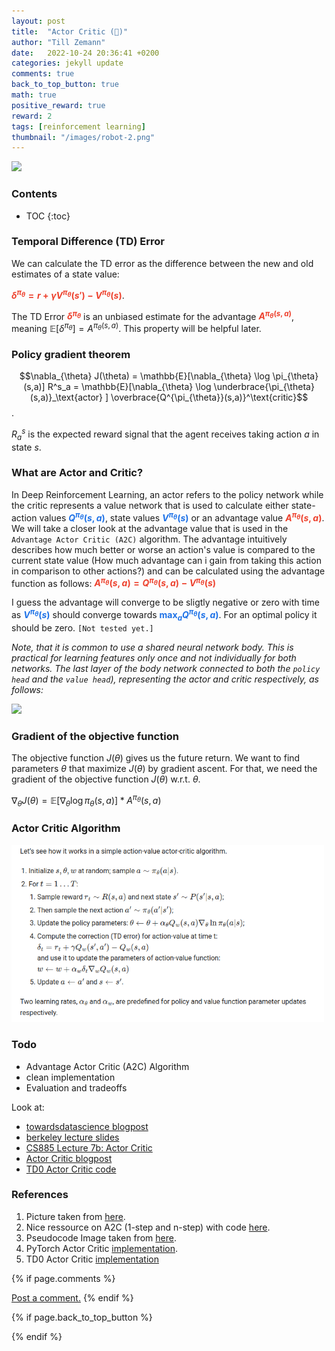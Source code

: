 ```yaml
---
layout: post
title:  "Actor Critic (👷)"
author: "Till Zemann"
date:   2022-10-24 20:36:41 +0200
categories: jekyll update
comments: true
back_to_top_button: true
math: true
positive_reward: true
reward: 2
tags: [reinforcement learning]
thumbnail: "/images/robot-2.png"
---
```


<div class="img-block" style="width: 300px;">
    <img src="/images/robot-2.png"/>
</div>


### Contents
* TOC
{:toc}

### Temporal Difference (TD) Error

We can calculate the TD error as the difference between the new and old estimates of a state value:

<strong style="color: #ED412D">$\delta^{\pi_{\theta}} = r + \gamma V^{\pi_{\theta}}(s') - V^{\pi_{\theta}}(s)$</strong>.

The TD Error <strong style="color: #ED412D">$\delta^{\pi_{\theta}}$</strong> is an unbiased estimate for the advantage <strong style="color: #ED412D">$A^{\pi_{\theta}(s,a)}$</strong>, meaning $\mathbb{E}[\delta^{\pi_{\theta}}] = A^{\pi_{\theta}(s,a)}$. This property will be helpful later.


### Policy gradient theorem

$$\nabla_{\theta} J(\theta) = \mathbb{E}[\nabla_{\theta} \log \pi_{\theta}(s,a)] R^s_a = \mathbb{E}[\nabla_{\theta} \log \underbrace{\pi_{\theta}(s,a)}_\text{actor} ] \overbrace{Q^{\pi_{\theta}}(s,a)}^\text{critic}$$.

$R^s_a$ is the expected reward signal that the agent receives taking action $a$ in state $s$.

### What are Actor and Critic?

In Deep Reinforcement Learning, an actor refers to the policy network while the critic represents a value network that is used to calculate either state-action values <strong style="color: #1E72E7">$Q^{\pi_{\theta}}(s,a)$</strong>, state values <strong style="color: #1E72E7">$V^{\pi_{\theta}}(s)$</strong> or an advantage value <strong style="color: #ED412D">$A^{\pi_{\theta}}(s,a)$</strong>. We will take a closer look at the advantage value that is used in the `Advantage Actor Critic (A2C)` algorithm. The advantage intuitively describes how much better or worse an action's value is compared to the current state value (How much advantage can i gain from taking this action in comparison to other actions?) and can be calculated using the advantage function as follows: <strong style="color: #ED412D">$A^{\pi_{\theta}}(s,a) = Q^{\pi_{\theta}}(s,a) - V^{\pi_{\theta}}(s)$</strong>

I guess the advantage will converge to be sligtly negative or zero with time as <strong style="color: #1E72E7">$V^{\pi_{\theta}}(s)$</strong> should converge towards <strong style="color: #1E72E7">$\max_a Q^{\pi_{\theta}}(s,a)$</strong>. For an optimal policy it should be zero. `[Not tested yet.]`


<em>Note, that it is common to use a shared neural network body. This is practical for learning features only once and not individually for both networks. The last layer of the body network connected to both the `policy head` and the `value head`), representing the actor and critic respectively, as follows:</em>

<div class="img-block" style="width: 500px;">
    <img src="https://www.datahubbs.com/wp-content/uploads/2018/08/two_headed_network.png"/>
</div>

### Gradient of the objective function

The objective function $J(\theta)$ gives us the future return. We want to find parameters $\theta$ that maximize $J(\theta)$ by gradient ascent. For that, we need the gradient of the objective function $J(\theta)$ w.r.t. $\theta$.

$\nabla_{\theta} J(\theta) = \mathbb{E}[\nabla_{\theta} \log \pi_{\theta}(s,a)] * A^{\pi_{\theta}}(s,a)$


### Actor Critic Algorithm

<div class="img-block" style="width: 500px;">
    <img src="/images/actionvalue-actor-critic-code.png"/>
</div>

### Todo
- Advantage Actor Critic (A2C) Algorithm
- clean implementation
- Evaluation and tradeoffs

Look at:
- [towardsdatascience blogpost](https://towardsdatascience.com/understanding-actor-critic-methods-931b97b6df3f)
- [berkeley lecture slides](http://rail.eecs.berkeley.edu/deeprlcourse-fa17/f17docs/lecture_5_actor_critic_pdf)
- [CS885 Lecture 7b: Actor Critic](https://www.youtube.com/watch?v=5Ke-d1Itk3k)
- [Actor Critic blogpost][actor-critic-blogpost]
- [TD0 Actor Critic code][actor-critic-TD0-code]

<!-- In-Text Citing -->
<!-- 
You can...
- use bullet points
1. use
2. ordered
3. lists


-- Math --
$\hat{s} = \frac{1}{n-1} \sum_{i=1}^{n} (x_i - \mu)^2$ 

-- Images --
<div class="img-block" style="width: 800px;">
    <img src="/images/lofi_art.png"/>
    <span><strong>Fig 1.1.</strong> Agent and Environment interactions</span>
</div>

-- Links --
[(k-fold) Cross-Validation](https://scikit-learn.org/stable/modules/cross_validation.html)

{% highlight python %}
@jit
def f(x)
    print("hi")
# does cool stuff
{% endhighlight %}

-- Highlights --
AAABC `ASDF` __some bold text__

-- Colors --
The <strong style="color: #1E72E7">joint distribution</strong> of $X$ and $Y$ is written as $P(X, Y)$.
The <strong style="color: #ED412D">marginal distribution</strong> on the other hand can be written out as a table.
-->


<!-- Ressources -->
[myreference-1]: https://www.youtube.com/watch?v=dQw4w9WgXcQ

### References
1. Picture taken from [here][datahubbs-pic-link].
2. Nice ressource on A2C (1-step and n-step) with code [here][datahubbs-a2c].
3. Pseudocode Image taken from [here][code].
4. PyTorch Actor Critic [implementation][torch-actor-critic-code].
5. TD0 Actor Critic [implementation][actor-critic-TD0-code]

<!-- Ressources -->
[datahubbs-pic-link]: https://www.datahubbs.com/two-headed-a2c-network-in-pytorch/
[datahubbs-a2c]: https://www.datahubbs.com/policy-gradients-and-advantage-actor-critic/
[code]: https://lilianweng.github.io/posts/2018-04-08-policy-gradient/
[torch-actor-critic-code]: https://github.com/pytorch/examples/blob/main/reinforcement_learning/actor_critic.py
[actor-critic-TD0-code]: https://github.com/chengxi600/RLStuff/blob/master/Actor-Critic/Actor-Critic_TD_0.ipynb
[actor-critic-blogpost]: https://medium.com/geekculture/actor-critic-value-function-approximations-b8c118dbf723


<!-- Optional Comment Section-->
{% if page.comments %}
<p class="vspace"></p>
<a class="commentlink" role="button" href="/comments/">Post a comment.</a> <!-- role="button"  -->
{% endif %}

<!-- Optional Back to Top Button -->
{% if page.back_to_top_button %}
<script src="https://unpkg.com/vanilla-back-to-top@7.2.1/dist/vanilla-back-to-top.min.js"></script>
<script>addBackToTop({
  diameter: 40,
  backgroundColor: 'rgb(255, 255, 255, 0.7)', /* 30,144,255, 0.7 */
  textColor: '#4a4946'
})</script>
{% endif %}